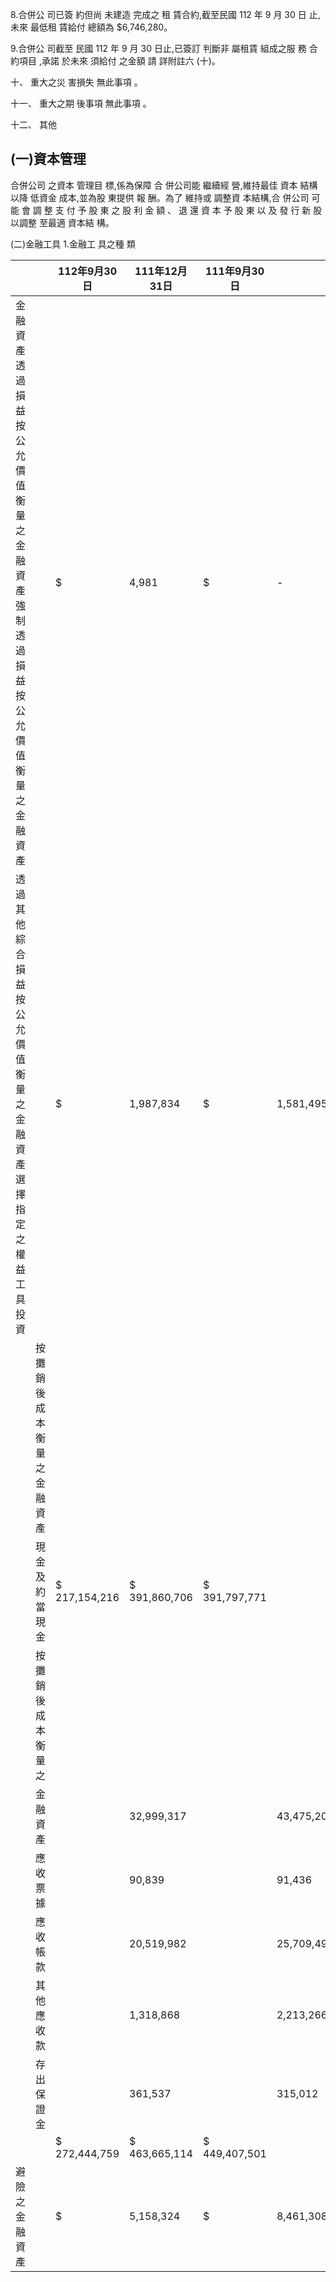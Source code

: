 8.合併公 司已簽 約但尚 未建造 完成之 租 賃合約,截至民國 112 年 9 月 30 日 止,未來 最低租 賃給付 總額為 $6,746,280。

9.合併公 司截至 民國 112 年 9 月 30 日止,已簽訂 判斷非 屬租賃 組成之服 務 合約項目 ,承諾 於未來 須給付 之金額 請 詳附註六 (十)。

十、 重大之災 害損失 無此事項 。

十一、 重大之期 後事項 無此事項 。

十二、 其他

## (一)資本管理

合併公司 之資本 管理目 標,係為保障 合 併公司能 繼續經 營,維持最佳 資本 結構以降 低資金 成本,並為股 東提供 報 酬。為了 維持或 調整資 本結構,合 併公司 可 能 會 調 整 支 付 予 股 東 之 股 利 金 額 、 退 還 資 本 予 股 東 以 及 發 行 新 股以調整 至最適 資本結 構。

(二)金融工具 1.金融工 具之種 類

|                                                                                      |                            | 112年9月30日   | 111年12月31日   | 111年9月30日   |            |              |            |
|--------------------------------------------------------------------------------------|----------------------------|----------------|-----------------|----------------|------------|--------------|------------|
| 金融資產  透過損益按公允價值衡量  之金融資產  強制透過損益按公允價  值衡量之金融資產 |                            | $              | 4,981           | $              | -          | $            | -          |
| 透過其他綜合損益按公允  價值衡量之金融資產  選擇指定之權益工具投資                   |                            | $              | 1,987,834       | $              | 1,581,495  | $            | 1,766,928  |
|                                                                                      | 按攤銷後成本衡量之金融資產 |                |                 |                |            |              |            |
|                                                                                      | 現金及約當現金             | $ 217,154,216  | $ 391,860,706   | $ 391,797,771  |            |              |            |
|                                                                                      | 按攤銷後成本衡量之         |                |                 |                |            |              |            |
|                                                                                      | 金融資產                   |                | 32,999,317      |                | 43,475,203 |              | 16,505,675 |
|                                                                                      | 應收票據                   |                | 90,839          |                | 91,436     |              | 207,763    |
|                                                                                      | 應收帳款                   |                | 20,519,982      |                | 25,709,491 |              | 38,887,582 |
|                                                                                      | 其他應收款                 |                | 1,318,868       |                | 2,213,266  |              | 1,716,756  |
|                                                                                      | 存出保證金                 |                | 361,537         |                | 315,012    |              | 291,954    |
|                                                                                      |                            | $ 272,444,759  | $ 463,665,114   | $ 449,407,501  |            |              |            |
| 避險之金融資產                                                                       |                            | $              | 5,158,324       | $              | 8,461,308  | $ 12,870,520 |            |
